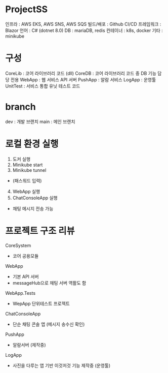 # ProjectSS
인프라 : AWS EKS, AWS SNS, AWS SQS
빌드/배포 : Github CI/CD
프레임워크 : Blazor
언어 : C# (dotnet 8.0)
DB : mariaDB, redis
컨테이너 : k8s, docker
기타 : minikube



# 구성
CoreLib : 코어 라이브러리 코드 (dll)
CoreDB : 코어 라이브러리 코드 중 DB 기능 담당 전용
WebApp : 웹 서비스 API 서버
PushApp : 알람 서비스
LogApp : 운영툴
UnitTest : 서비스 통합 유닛 테스트 코드



# branch
dev : 개발 브랜치
main : 메인 브랜치



# 로컬 환경 실행
1. 도커 실행
2. Minikube start
3. Minikube tunnel
- (패스워드 입력)
4. WebApp 실행
5. ChatConsoleApp 실행
- 채팅 메시지 전송 가능


# 프로젝트 구조 리뷰
CoreSystem
- 코어 공용모듈

WebApp
- 기본 API 서버
- messageHub으로 채팅 서버 역활도 함

WebApp.Tests
- WepApp 단위테스트 프로젝트

ChatConsoleApp
- 단순 채팅 콘솔 앱 (메시지 송수신 확인)

PushApp
- 알람서버 (제작중)

LogApp
- 사진을 다루는 앱 기반 이것저것 기능 제작중 (운영툴)


